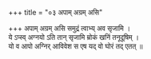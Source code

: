 +++
title = "०३ अपाम् अग्रम् असि"

+++
अपाम् अग्रम् असि समुद्रं त्वाभ्य् अव सृजामि ।  
ये ऽप्स्व् अग्नयो ऽति तान् सृजामि म्रोकं खनिं तनूदूषिम् ।  
यो व आपो अग्निर् आविवेश स एष यद् वो घोरं तद् एतत् ॥